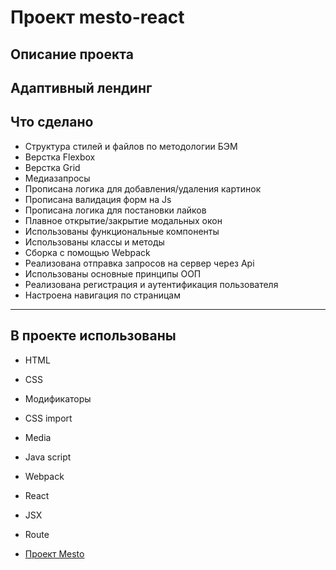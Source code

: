 # Проект mesto-react

## Описание проекта 
Адаптивный лендинг
------
## Что сделано
* Структура стилей и файлов по методологии БЭМ
* Верстка Flexbox
* Верстка Grid
* Медиазапросы
* Прописана логика для добавления/удаления картинок
* Прописана валидация форм на Js
* Прописана логика для постановки лайков
* Плавное открытие/закрытие модальных окон
* Использованы функциональные компоненты
* Использованы классы и методы
* Сборка с помощью Webpack
* Реализована отправка запросов на сервер через Api
* Использованы основные принципы ООП
* Реализована регистрация и аутентификация пользователя
* Настроена навигация по страницам
------
## В проекте использованы
* HTML
* CSS
* Модификаторы
* CSS import
* Media
* Java script
* Webpack
* React
* JSX
* Route

* <a href="https://pumpkinpancake.github.io/mesto-react/" target="_blank">Проект Mesto </a> 